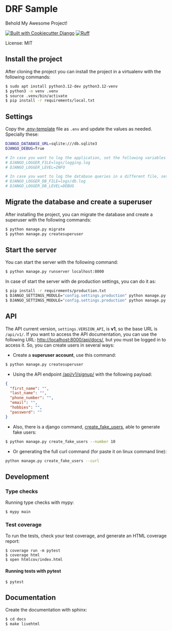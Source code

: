 # DRF Sample

Behold My Awesome Project!

[![Built with Cookiecutter Django](https://img.shields.io/badge/built%20with-Cookiecutter%20Django-ff69b4.svg?logo=cookiecutter)](https://github.com/cookiecutter/cookiecutter-django/)
[![Ruff](https://img.shields.io/endpoint?url=https://raw.githubusercontent.com/astral-sh/ruff/main/assets/badge/v2.json)](https://github.com/astral-sh/ruff)

License: MIT

## Install the project

After cloning the project you can install the project in a virtualenv with the following commands:

```bash
$ sudo apt install python3.12-dev python3.12-venv
$ python3 -m venv .venv
$ source .venv/bin/activate
$ pip install -r requirements/local.txt
```

## Settings

Copy the [.env-template](.env-template) file as `.env` and update the values as needed. Specially these:

```bash
DJANGO_DATABASE_URL=sqlite:///db.sqlite3
DJANGO_DEBUG=True

# In case you want to log the application, set the following variables
# DJANGO_LOGGER_FILE=logs/logging.log
# DJANGO_LOGGER_LEVEL=INFO

# In case you want to log the database queries in a different file, set the following variables
# DJANGO_LOGGER_DB_FILE=logs/db.log
# DJANGO_LOGGER_DB_LEVEL=DEBUG
```

## Migrate the database and create a superuser

After installing the project, you can migrate the database and create a superuser with the following commands:

```bash
$ python manage.py migrate
$ python manage.py createsuperuser
```

## Start the server

You can start the server with the following command:

```bash
$ python manage.py runserver localhost:8000
```

In case of start the server with de production settings, you can do it as:

```bash
$ pip install -r requirements/production.txt
$ DJANGO_SETTINGS_MODULE="config.settings.production" python manage.py check --deploy # Check dependencies
$ DJANGO_SETTINGS_MODULE="config.settings.production" python manage.py runserver localhost:8000
```

## API

The API current version, `settings.VERSION_API`, is **v1**, so the base URL is `/api/v1/`. If you want to access the
API documentation, you can use the following URL: [http://localhost:8000/api/docs/](http://localhost:8000/api/docs/),
but you must be logged in to access it. So, you can create users in several ways:

* Create a **superuser account**, use this command:
```bash
$ python manage.py createsuperuser
```
* Using the API endpoint [/api/v1/signup/](http://localhost:8000/api/v1/signup/) with the following payload:
```json
{
  "first_name": "",
  "last_name": "",
  "phone_number": "",
  "email": "",
  "hobbies": "",
  "password": ""
}
```
* Also, there is a django command, [create_fake_users](main/users/management/commands/create_fake_users.py), able to generate fake users:
```bash
$ python manage.py create_fake_users --number 10
```
* Or generating the full curl command (for paste it on linux command line):
```bash
python manage.py create_fake_users --curl
```

## Development



### Type checks

Running type checks with mypy:

    $ mypy main

### Test coverage

To run the tests, check your test coverage, and generate an HTML coverage report:

    $ coverage run -m pytest
    $ coverage html
    $ open htmlcov/index.html

#### Running tests with pytest

    $ pytest


## Documentation

Create the documentation with sphinx:

```bash
$ cd docs
$ make livehtml
```
